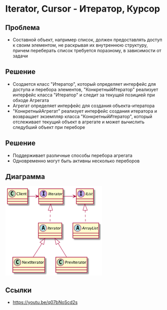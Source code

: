 # Iterator, Cursor - Итератор, Курсор

## Проблема

* Составной объект, например список, должен предоставлять доступ к своим элементом, 
    не раскрывая их внутреннюю структуру, причем переберать список требуется поразному,
    в зависимости от задачи

## Решение

* Создается класс "Итератор", который определяет интерфейс для доступа и перебора элементов,
    "КонкретныйИтератор" реализует интерфейс класса "Итератор" и следит за текущей позицией
    при обходе Агрегата
* Агрегат определяет интерфейс для создания объекта-итератора
* "КонкретныйАгрегат" реализует интерфейс создания итератора и возвращает экземпляр класса
    "КонкретныйИтератор", который отслеживает текущий объект в агрегате и может вычислить 
    следубший объект при переборе
    
## Решение

* Поддерживает различные способы перебора агрегата
* Одновременно могут быть активны несколько переборов
    
## Диаграмма

![Bridge](uml.png)

## Ссылки

* https://youtu.be/q07bNoScd2s